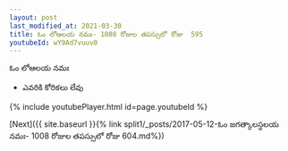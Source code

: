```yaml
---
layout: post
last_modified_at: 2021-03-30
title: ఓం లోఆలయ నమః- 1008 రోజుల తపస్సులో రోజు  595
youtubeId: wY9Ad7vuuv0
---
```

 
 
 ఓం లోఆలయ నమః  
 
 -  ఎవరికి కోరికలు లేవు 
 
  
 
  
 
 
 
 
 
 


{% include youtubePlayer.html id=page.youtubeId %}
 
[Next]({{ site.baseurl }}{% link  split1/_posts/2017-05-12-ఓం జగత్కాలస్ధలయ నమః- 1008 రోజుల తపస్సులో రోజు  604.md%})
 
